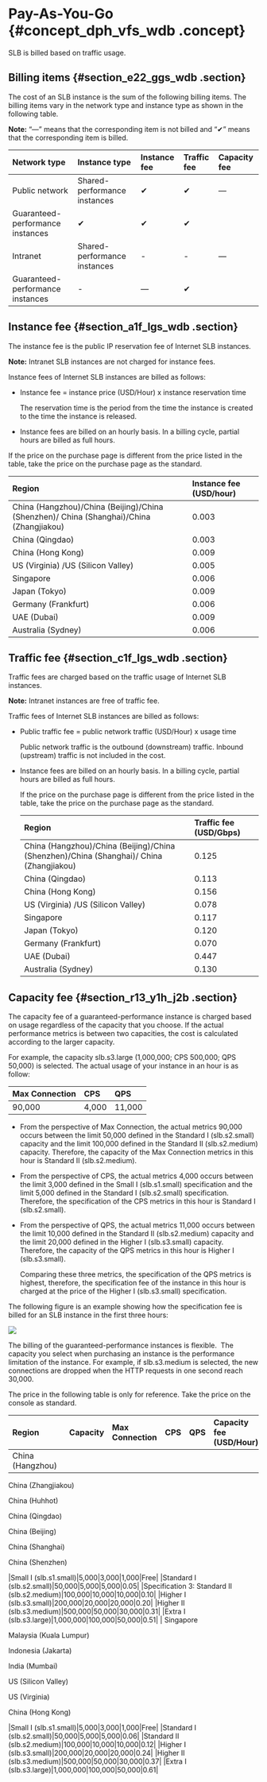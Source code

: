 # Pay-As-You-Go {#concept_dph_vfs_wdb .concept}

SLB is billed based on traffic usage.

## Billing items {#section_e22_ggs_wdb .section}

The cost of an SLB instance is the sum of the following billing items. The billing items vary in the network type and instance type as shown in the following table.

**Note:** “—” means that the corresponding item is not billed and “✔” means that the corresponding item is billed.

|Network type|Instance type|Instance fee|Traffic fee|Capacity fee|
|:-----------|:------------|:-----------|:----------|:-----------|
|Public network|Shared-performance instances|✔|✔|—|
|Guaranteed-performance instances|✔|✔|✔|
|Intranet|Shared-performance instances|-|-|—|
|Guaranteed-performance instances|-|—|✔|

## Instance fee {#section_a1f_lgs_wdb .section}

The instance fee is the public IP reservation fee of Internet SLB instances.

**Note:** Intranet SLB instances are not charged for instance fees.

Instance fees of Internet SLB instances are billed as follows:

-   Instance fee = instance price \(USD/Hour\) x instance reservation time

    The reservation time is the period from the time the instance is created to the time the instance is released.

-   Instance fees are billed on an hourly basis. In a billing cycle, partial hours are billed as full hours.


If the price on the purchase page is different from the price listed in the table, take the price on the purchase page as the standard.

|Region|Instance fee \(USD/hour\)|
|:-----|:------------------------|
|China \(Hangzhou\)/China \(Beijing\)/China \(Shenzhen\)/ China \(Shanghai\)/China \(Zhangjiakou\)|0.003|
|China \(Qingdao\)|0.003|
|China \(Hong Kong\)|0.009|
|US \(Virginia\) /US \(Silicon Valley\)|0.005|
|Singapore|0.006|
|Japan \(Tokyo\)|0.009|
|Germany \(Frankfurt\)|0.006|
|UAE \(Dubai\)|0.009|
|Australia \(Sydney\)|0.006|

## Traffic fee {#section_c1f_lgs_wdb .section}

Traffic fees are charged based on the traffic usage of Internet SLB instances.

**Note:** Intranet instances are free of traffic fee.

Traffic fees of Internet SLB instances are billed as follows:

-   Public traffic fee = public network traffic \(USD/Hour\) x usage time

    Public network traffic is the outbound \(downstream\) traffic. Inbound \(upstream\) traffic is not included in the cost.

-   Instance fees are billed on an hourly basis. In a billing cycle, partial hours are billed as full hours.

    If the price on the purchase page is different from the price listed in the table, take the price on the purchase page as the standard.

    |Region|Traffic fee \(USD/Gbps\)|
    |:-----|:-----------------------|
    |China \(Hangzhou\)/China \(Beijing\)/China \(Shenzhen\)/China \(Shanghai\)/ China \(Zhangjiakou\)|0.125|
    |China \(Qingdao\)|0.113|
    |China \(Hong Kong\)|0.156|
    |US \(Virginia\) /US \(Silicon Valley\)|0.078|
    |Singapore|0.117|
    |Japan \(Tokyo\)|0.120|
    |Germany \(Frankfurt\)|0.070|
    |UAE \(Dubai\)|0.447|
    |Australia \(Sydney\)|0.130|


## Capacity fee {#section_r13_y1h_j2b .section}

The capacity fee of a guaranteed-performance instance is charged based on usage regardless of the capacity that you choose. If the actual performance metrics is between two capacities, the cost is calculated according to the larger capacity.

For example, the capacity slb.s3.large \(1,000,000; CPS 500,000; QPS 50,000\) is selected. The actual usage of your instance in an hour is as follow:

|Max Connection|CPS|QPS|
|:-------------|:--|:--|
|90,000|4,000|11,000|

-   From the perspective of Max Connection, the actual metrics 90,000 occurs between the limit 50,000 defined in the Standard I \(slb.s2.small\) capacity and the limit 100,000 defined in the Standard II \(slb.s2.medium\) capacity. Therefore, the capacity of the Max Connection metrics in this hour is Standard II \(slb.s2.medium\).

-   From the perspective of CPS, the actual metrics 4,000 occurs between the limit 3,000 defined in the Small I \(slb.s1.small\) specification and the limit 5,000 defined in the Standard I \(slb.s2.small\) specification. Therefore, the specification of the CPS metrics in this hour is Standard I \(slb.s2.small\).

-   From the perspective of QPS, the actual metrics 11,000 occurs between the limit 10,000 defined in the Standard II \(slb.s2.medium\) capacity and the limit 20,000 defined in the Higher I \(slb.s3.small\) capacity. Therefore, the capacity of the QPS metrics in this hour is Higher I \(slb.s3.small\).

    Comparing these three metrics, the specification of the QPS metrics is highest, therefore, the specification fee of the instance in this hour is charged at the price of the Higher I \(slb.s3.small\) specification.


The following figure is an example showing how the specification fee is billed for an SLB instance in the first three hours: 

![](http://static-aliyun-doc.oss-cn-hangzhou.aliyuncs.com/assets/img/13418/15379498413113_en-US.png)

The billing of the guaranteed-performance instances is flexible.  The capacity you select when purchasing an instance is the performance limitation of the instance. For example, if slb.s3.medium is selected, the new connections are dropped when the HTTP requests in one second reach 30,000.

The price in the following table is only for reference. Take the price on the console as standard.

|Region| Capacity|Max Connection|CPS|QPS|Capacity fee \(USD/Hour\)|
|:-----|:--------|:-------------|:--|:--|:------------------------|
| China \(Hangzhou\) 

 China \(Zhangjiakou\)

 China \(Huhhot\)

 China \(Qingdao\) 

 China \(Beijing\)  

 China \(Shanghai\) 

 China \(Shenzhen\)

 |Small I \(slb.s1.small\)|5,000|3,000|1,000|Free|
|Standard I \(slb.s2.small\)|50,000|5,000|5,000|0.05|
|Specification 3: Standard II \(slb.s2.medium\)|100,000|10,000|10,000|0.10|
|Higher I \(slb.s3.small\)|200,000|20,000|20,000|0.20|
|Higher II \(slb.s3.medium\)|500,000|50,000|30,000|0.31|
|Extra I \(slb.s3.large\)|1,000,000|100,000|50,000|0.51|
| Singapore

 Malaysia \(Kuala Lumpur\) 

 Indonesia \(Jakarta\) 

 India \(Mumbai\)

 US \(Silicon Valley\)

 US \(Virginia\)

 China \(Hong Kong\)

 |Small I \(slb.s1.small\)|5,000|3,000|1,000|Free|
|Standard I \(slb.s2.small\)|50,000|5,000|5,000|0.06|
|Standard II \(slb.s2.medium\)|100,000|10,000|10,000|0.12|
|Higher I \(slb.s3.small\)|200,000|20,000|20,000|0.24|
|Higher II \(slb.s3.medium\)|500,000|50,000|30,000|0.37|
|Extra I \(slb.s3.large\)|1,000,000|100,000|50,000|0.61|

